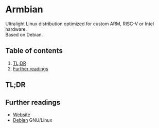# Armbian

Ultralight Linux distribution optimized for custom ARM, RISC-V or Intel hardware.<br/>
Based on Debian.

## Table of contents <!-- omit in toc -->

1. [TL;DR](#tldr)
1. [Further readings](#further-readings)

## TL;DR

## Further readings

- [Website]
- [Debian] GNU/Linux

<!--
  References
  -->

<!-- Upstream -->
[website]: https://www.armbian.com/

<!-- In-article sections -->
[further readings]: #further-readings

<!-- Knowledge base -->
[debian]: debian.md
